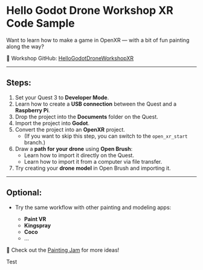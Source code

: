 

# Hello Godot Drone Workshop XR Code Sample

Want to learn how to make a game in OpenXR — with a bit of fun painting along the way?

🔗 Workshop GitHub: [HelloGodotDroneWorkshopXR](https://github.com/EloiStree/HelloGodotDroneWorkshopXR)

---

## Steps:

1. Set your Quest 3 to **Developer Mode**.
2. Learn how to create a **USB connection** between the Quest and a **Raspberry Pi**.
3. Drop the project into the **Documents** folder on the Quest.
4. Import the project into **Godot**.
5. Convert the project into an **OpenXR** project.
   * (If you want to skip this step, you can switch to the `open_xr_start` branch.)
6. Draw a **path for your drone** using **Open Brush**:
   * Learn how to import it directly on the Quest.
   * Learn how to import it from a computer via file transfer.
7. Try creating your **drone model** in Open Brush and importing it.

---

## Optional:

* Try the same workflow with other painting and modeling apps:

  * **Paint VR**
  * **Kingspray**
  * **Coco**
  * ...

🎨 Check out the [Painting Jam](https://github.com/EloiStree/HelloPaintingJam) for more ideas!


Test
